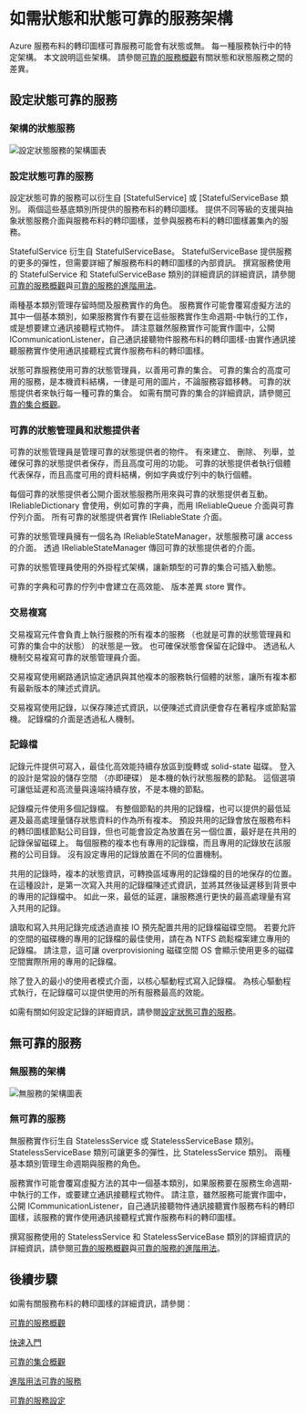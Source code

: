<properties
   pageTitle="可靠的服務架構 |Microsoft Azure"
   description="設定狀態和狀態服務可靠的服務架構概觀"
   services="service-fabric"
   documentationCenter=".net"
   authors="AlanWarwick"
   manager="timlt"
   editor="vturecek"/>

<tags
   ms.service="Service-Fabric"
   ms.devlang="dotnet"
   ms.topic="article"
   ms.tgt_pltfrm="NA"
   ms.workload="NA"
   ms.date="03/30/2016"
   ms.author="alanwar"/>

# <a name="architecture-for-stateful-and-stateless-reliable-services"></a>如需狀態和狀態可靠的服務架構

Azure 服務布料的轉印圖樣可靠服務可能會有狀態或無。 每一種服務執行中的特定架構。 本文說明這些架構。
請參閱[可靠的服務概觀](service-fabric-reliable-services-introduction.md)有關狀態和狀態服務之間的差異。

## <a name="stateful-reliable-services"></a>設定狀態可靠的服務

### <a name="architecture-of-a-stateful-service"></a>架構的狀態服務
![設定狀態服務的架構圖表](./media/service-fabric-reliable-services-platform-architecture/reliable-stateful-service-architecture.png)

### <a name="stateful-reliable-service"></a>設定狀態可靠的服務

設定狀態可靠的服務可以衍生自 [StatefulService] 或 [StatefulServiceBase 類別。 兩個這些基底類別所提供的服務布料的轉印圖樣。 提供不同等級的支援與抽象狀態服務介面與服務布料的轉印圖樣，並參與服務布料的轉印圖樣叢集內的服務。

StatefulService 衍生自 StatefulServiceBase。 StatefulServiceBase 提供服務的更多的彈性，但需要詳細了解服務布料的轉印圖樣的內部資訊。
撰寫服務使用的 StatefulService 和 StatefulServiceBase 類別的詳細資訊的詳細資訊，請參閱[可靠的服務概觀](service-fabric-reliable-services-introduction.md)與[可靠的服務的進階用法](service-fabric-reliable-services-advanced-usage.md)。

兩種基本類別管理存留時間及服務實作的角色。 服務實作可能會覆寫虛擬方法的其中一個基本類別，如果服務實作有要在這些服務實作生命週期-中執行的工作，或是想要建立通訊接聽程式物件。 請注意雖然服務實作可能實作圖中，公開 ICommunicationListener，自己通訊接聽物件服務布料的轉印圖樣-由實作通訊接聽服務實作使用通訊接聽程式實作服務布料的轉印圖樣。

狀態可靠服務使用可靠的狀態管理員，以善用可靠的集合。 可靠的集合的高度可用的服務，是本機資料結構，一律是可用的圖片，不論服務容錯移轉。 可靠的狀態提供者來執行每一種可靠的集合。
如需有關可靠的集合的詳細資訊，請參閱[可靠的集合概觀](service-fabric-reliable-services-reliable-collections.md)。

### <a name="reliable-state-manager-and-state-providers"></a>可靠的狀態管理員和狀態提供者

可靠的狀態管理員是管理可靠的狀態提供者的物件。 有來建立、 刪除、 列舉，並確保可靠的狀態提供者保存，而且高度可用的功能。 可靠的狀態提供者執行個體代表保存，而且高度可用的資料結構，例如字典或佇列中的執行個體。

每個可靠的狀態提供者公開介面狀態服務所用來與可靠的狀態提供者互動。 IReliableDictionary 會使用，例如可靠的字典，而用 IReliableQueue 介面與可靠佇列介面。 所有可靠的狀態提供者實作 IReliableState 介面。

可靠的狀態管理員擁有一個名為 IReliableStateManager，狀態服務可讓 access 的介面。 透過 IReliableStateManager 傳回可靠的狀態提供者的介面。

可靠的狀態管理員使用的外掛程式架構，讓新類型的可靠的集合可插入動態。

可靠的字典和可靠的佇列中會建立在高效能、 版本差異 store 實作。

### <a name="transactional-replicator"></a>交易複寫

交易複寫元件會負責上執行服務的所有複本的服務 （也就是可靠的狀態管理員和可靠的集合中的狀態） 的狀態是一致。 也可確保狀態會保留在記錄中。 透過私人機制交易複寫可靠的狀態管理員介面。

交易複寫使用網路通訊協定通訊與其他複本的服務執行個體的狀態，讓所有複本都有最新版本的陳述式資訊。

交易複寫使用記錄，以保存陳述式資訊，以便陳述式資訊便會存在著程序或節點當機。 記錄檔的介面是透過私人機制。

### <a name="log"></a>記錄檔

記錄元件提供可寫入，最佳化高效能持續存放區到旋轉或 solid-state 磁碟。  登入的設計是常設的儲存空間 （亦即硬碟） 是本機的執行狀態服務的節點。 這個選項可讓低延遲和高流量與遠端持續存放，不是本機的節點。

記錄檔元件使用多個記錄檔。 有整個節點的共用的記錄檔，也可以提供的最低延遲及最高處理量儲存狀態資料的作為所有複本。 預設共用的記錄會放在服務布料的轉印圖樣節點公司目錄，但也可能會設定為放置在另一個位置，最好是在共用的記錄保留磁碟上。 每個服務的複本也有專用的記錄檔，而且專用的記錄放在該服務的公司目錄。 沒有設定專用的記錄放置在不同的位置機制。

共用的記錄時，複本的狀態資訊，可轉換區域專用的記錄檔的目的地保存的位置。 在這種設計，是第一次寫入共用的記錄檔陳述式資訊，並將其然後延遲移到背景中的專用的記錄檔中。 如此一來，最低的延遲，讓服務進行更快的最高處理量有寫入共用的記錄。

讀取和寫入共用記錄完成透過直接 IO 預先配置共用的記錄檔磁碟空間。 若要允許的空間的磁碟機的專用的記錄檔的最佳使用，請在為 NTFS 疏鬆檔案建立專用的記錄檔。 請注意，這可讓 overprovisioning 磁碟空間 OS 會顯示使用更多的磁碟空間實際所用的專用的記錄檔。

除了登入的最小的使用者模式介面，以核心驅動程式寫入記錄檔。 為核心驅動程式執行，在記錄檔可以提供使用的所有服務最高的效能。

如需有關如何設定記錄的詳細資訊，請參閱[設定狀態可靠的服務](service-fabric-reliable-services-configuration.md)。

## <a name="stateless-reliable-service"></a>無可靠的服務

### <a name="architecture-of-a-stateless-service"></a>無服務的架構
![無服務的架構圖表](./media/service-fabric-reliable-services-platform-architecture/reliable-stateless-service-architecture.png)

### <a name="stateless-reliable-service"></a>無可靠的服務

無服務實作衍生自 StatelessService 或 StatelessServiceBase 類別。 StatelessServiceBase 類別可讓更多的彈性，比 StatelessService 類別。
兩種基本類別管理生命週期與服務的角色。

服務實作可能會覆寫虛擬方法的其中一個基本類別，如果服務要在服務生命週期-中執行的工作，或要建立通訊接聽程式物件。 請注意，雖然服務可能實作圖中，公開 ICommunicationListener，自己通訊接聽物件通訊接聽實作服務布料的轉印圖樣，該服務的實作使用通訊接聽程式實作服務布料的轉印圖樣。

撰寫服務使用的 StatelessService 和 StatelessServiceBase 類別的詳細資訊的詳細資訊，請參閱[可靠的服務概觀](service-fabric-reliable-services-introduction.md)與[可靠的服務的進階用法](service-fabric-reliable-services-advanced-usage.md)。

<!--Every topic should have next steps and links to the next logical set of content to keep the customer engaged-->
## <a name="next-steps"></a>後續步驟

如需有關服務布料的轉印圖樣的詳細資訊，請參閱︰

[可靠的服務概觀](service-fabric-reliable-services-introduction.md)

[快速入門](service-fabric-reliable-services-quick-start.md)

[可靠的集合概觀](service-fabric-reliable-services-reliable-collections.md)

[進階用法可靠的服務](service-fabric-reliable-services-advanced-usage.md)

[可靠的服務設定](service-fabric-reliable-services-configuration.md)  
